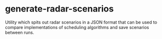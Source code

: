 # generate-radar-scenarios

Utility which spits out radar scenarios in a JSON format that can be used to compare implementations of scheduling algorithms and save scenarios between runs.
